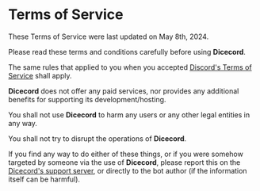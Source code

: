 # Terms of Service
These Terms of Service were last updated on May 8th, 2024.

Please read these terms and conditions carefully before using **Dicecord**.

The same rules that applied to you when you accepted [Discord's Terms of Service](https://discord.com/terms) shall apply.

**Dicecord** does not offer any paid services, nor provides any additional benefits for supporting its development/hosting.

You shall not use **Dicecord** to harm any users or any other legal entities in any way.

You shall not try to disrupt the operations of **Dicecord**.

If you find any way to do either of these things, or if you were somehow targeted by someone via the use of **Dicecord**, please report this on the [Dicecord's support server](https://discord.gg/UPRHn2m), or directly to the bot author (if the information itself can be harmful).